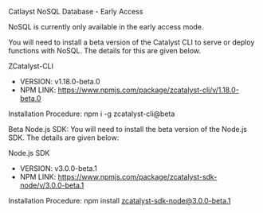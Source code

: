 Catlayst NoSQL Database - Early Access

NoSQL is currently only available in the early access mode. 

You will need to install a beta version of the Catalyst CLI to serve or deploy functions 
with NoSQL. The details for this are given below. 

ZCatalyst-CLI  
- VERSION: v1.18.0-beta.0  
- NPM LINK: https://www.npmjs.com/package/zcatalyst-cli/v/1.18.0-beta.0  

Installation Procedure: 
npm i -g zcatalyst-cli@beta 

Beta Node.js SDK:
You will need to install the 
beta version of the Node.js SDK. The details are given below: 

Node.js SDK​
​
- VERSION: v3.0.0-beta.1 ​
​
- NPM LINK: https://www.npmjs.com/package/zcatalyst-sdk-node/v/3.0.0-beta.1 

Installation Procedure: 
npm install zcatalyst-sdk-node@3.0.0-beta.1 